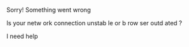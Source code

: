 Sorry! Something went wrong

Is your netw ork connection unstab le or b row ser outd ated ?

I need help

